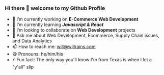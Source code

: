 ### Hi there 👋 welcome to my Github Profile

- 🔭 I’m currently working on **E-Commerce Web Development**
- 🌱 I’m currently learning **_Javascript & React_**
- 👯 I’m looking to collaborate on **Web Development** projects
- 💬 Ask me about Web Development, Ecommerce, Supply Chain issues, and Data Analytics
- 📫 How to reach me: will@willrains.com
- 😄 Pronouns: he/him/his
- ⚡ Fun fact: The only way you'll know I'm from Texas is when I let a "y'all" slip

